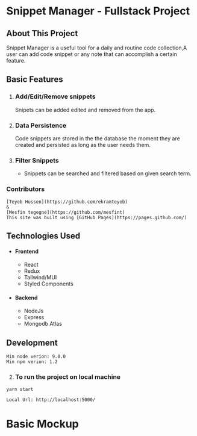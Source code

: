 # Snippet Manager - Fullstack Project

## About This Project

Snippet Manager is a useful tool for a daily and routine code  collection,A user can add code snippet or any note that can accomplish a certain feature.



## Basic Features

1.  ### Add/Edit/Remove snippets

    Snipets can be added  edited and removed from the app.

2.  ### Data Persistence

    Code snippets are stored in the the database the moment they are created and persisted as long as the user needs them.

3.  ### Filter Snippets
    - Snippets can be searched and filtered based on given search term.
    
### Contributors
    [Teyeb Hussen](https://github.com/ekramteyeb)
    & 
    [Mesfin tegegne](https://github.com/mesfint)
    This site was built using [GitHub Pages](https://pages.github.com/)

## Technologies Used
   - ####  Frontend
      - React
      - Redux
      - Tailwind/MUI
      - Styled Components
      
  -  ####  Backend
      - NodeJs
      - Express
      - Mongodb Atlas
     
## Development

```
Min node verion: 9.0.0
Min npm verion: 1.2
```

2.  ### To run the project on local machine

```
yarn start

```

```
Local Url: http://localhost:5000/
```

# Basic Mockup 



